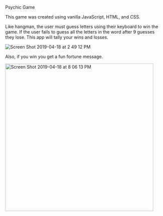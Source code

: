 Psychic Game

This game was created using vanilla JavaScript, HTML, and CSS. 

Like hangman, the user must guess letters using their keyboard to win the game. If the user fails to guess all the letters in the word after 9 guesses they lose. This app will tally your wins and losses. 

![Screen Shot 2019-04-18 at 2 49 12 PM](https://user-images.githubusercontent.com/29104770/56387151-2ce52600-61e9-11e9-9d0e-d9ad53ef0c3f.png)

Also, if you win you get a fun fortune message.

<img width="472" alt="Screen Shot 2019-04-18 at 8 06 13 PM" src="https://user-images.githubusercontent.com/29104770/56399781-cb877c00-6215-11e9-9854-5e71a3be5fcc.png">

